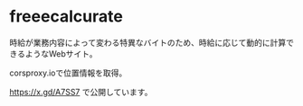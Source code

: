# freeecalcurate
時給が業務内容によって変わる特異なバイトのため、時給に応じて動的に計算できるようなWebサイト。

corsproxy.ioで位置情報を取得。

https://x.gd/A7SS7 で公開しています。
